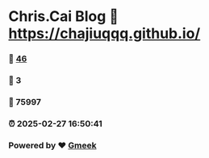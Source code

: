 # Chris.Cai Blog :link: https://chajiuqqq.github.io/ 
### :page_facing_up: [46](https://chajiuqqq.github.io//tag.html) 
### :speech_balloon: 3 
### :hibiscus: 75997 
### :alarm_clock: 2025-02-27 16:50:41 
### Powered by :heart: [Gmeek](https://github.com/Meekdai/Gmeek)
